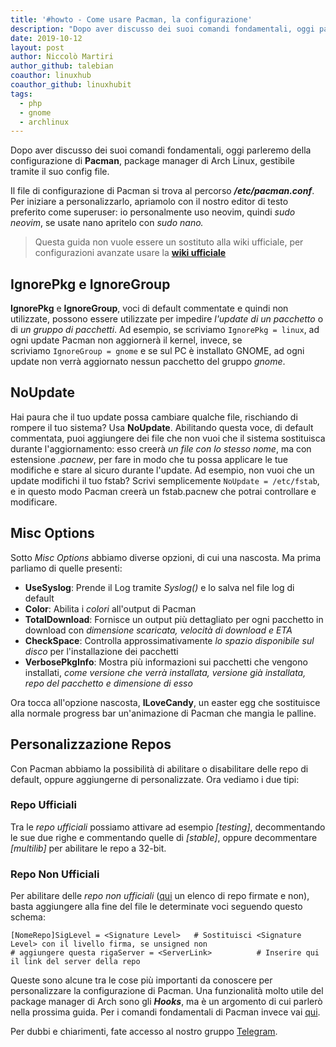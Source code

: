 ```yaml
---
title: '#howto - Come usare Pacman, la configurazione'
description: "Dopo aver discusso dei suoi comandi fondamentali, oggi parleremo della configurazione di Pacman, package manager di Arch Linux, gestibile tramite il suo config file."
date: 2019-10-12
layout: post
author: Niccolò Martiri
author_github: talebian
coauthor: linuxhub
coauthor_github: linuxhubit
tags:
  - php  
  - gnome  
  - archlinux
---
```

Dopo aver discusso dei suoi comandi fondamentali, oggi parleremo della configurazione di **Pacman**, package manager di Arch Linux, gestibile tramite il suo config file.

Il file di configurazione di Pacman si trova al percorso **_/etc/pacman.conf_**. Per iniziare a personalizzarlo, apriamolo con il nostro editor di testo preferito come superuser: io personalmente uso neovim, quindi _sudo neovim_, se usate nano apritelo con _sudo nano._

> Questa guida non vuole essere un sostituto alla wiki ufficiale, per configurazioni avanzate usare la **[wiki ufficiale](https://wiki.archlinux.org/index.php/pacman)**

## IgnorePkg e IgnoreGroup

**IgnorePkg** e **IgnoreGroup**, voci di default commentate e quindi non utilizzate, possono essere utilizzate per impedire _l'update di un pacchetto_ o di _un gruppo di pacchetti_. Ad esempio, se scriviamo `IgnorePkg = linux`, ad ogni update Pacman non aggiornerà il kernel, invece, se scriviamo `IgnoreGroup = gnome` e se sul PC è installato GNOME, ad ogni update non verrà aggiornato nessun pacchetto del gruppo _gnome_.

## NoUpdate

Hai paura che il tuo update possa cambiare qualche file, rischiando di rompere il tuo sistema? Usa **NoUpdate**. Abilitando questa voce, di default commentata, puoi aggiungere dei file che non vuoi che il sistema sostituisca durante l'aggiornamento: esso creerà _un file con lo stesso nome_, ma con estensione _.pacnew_, per fare in modo che tu possa applicare le tue modifiche e stare al sicuro durante l'update. Ad esempio, non vuoi che un update modifichi il tuo fstab? Scrivi semplicemente `NoUpdate = /etc/fstab`, e in questo modo Pacman creerà un fstab.pacnew che potrai controllare e modificare.

## Misc Options

Sotto _Misc Options_ abbiamo diverse opzioni, di cui una nascosta. Ma prima parliamo di quelle presenti:

*   **UseSyslog**: Prende il Log tramite _Syslog()_ e lo salva nel file log di default
*   **Color**: Abilita i _colori_ all'output di Pacman
*   **TotalDownload**: Fornisce un output più dettagliato per ogni pacchetto in download con _dimensione scaricata, velocità di download e ETA_
*   **CheckSpace**: Controlla approssimativamente _lo spazio disponibile sul disco_ per l'installazione dei pacchetti
*   **VerbosePkgInfo**: Mostra più informazioni sui pacchetti che vengono installati, _come versione che verrà installata, versione già installata, repo del pacchetto e dimensione di esso_

Ora tocca all'opzione nascosta, **ILoveCandy**, un easter egg che sostituisce alla normale progress bar un'animazione di Pacman che mangia le palline.

## Personalizzazione Repos

Con Pacman abbiamo la possibilità di abilitare o disabilitare delle repo di default, oppure aggiungerne di personalizzate. Ora vediamo i due tipi:

### Repo Ufficiali

Tra le _repo ufficiali_ possiamo attivare ad esempio _[testing]_, decommentando le sue due righe e commentando quelle di _[stable]_, oppure decommentare _[multilib]_ per abilitare le repo a 32-bit.

### Repo Non Ufficiali

Per abilitare delle _repo non ufficiali_ ([qui](https://wiki.archlinux.org/index.php/Unofficial_user_repositories) un elenco di repo firmate e non), basta aggiungere alla fine del file le determinate voci seguendo questo schema:

    [NomeRepo]SigLevel = <Signature Level>   # Sostituisci <Signature Level> con il livello firma, se unsigned non                               # aggiungere questa rigaServer = <ServerLink>          # Inserire qui il link del server della repo

Queste sono alcune tra le cose più importanti da conoscere per personalizzare la configurazione di Pacman. Una funzionalità molto utile del package manager di Arch sono gli _**Hooks**_, ma è un argomento di cui parlerò nella prossima guida. Per i comandi fondamentali di Pacman invece vai [qui](https://linuxhub.it/article/howto-come-usare-pacman-comandi-fondamentali).

Per dubbi e chiarimenti, fate accesso al nostro gruppo [Telegram](https://t.me/gentedilinux).
